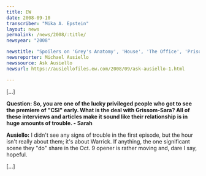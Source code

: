```yaml
---
title: EW
date: 2008-09-10
transcriber: "Mika A. Epstein"
layout: news
permalink: /news/2008/:title/
newsyear: "2008"

newstitle: "Spoilers on 'Grey's Anatomy', 'House', 'The Office', 'Prison Break', 'Chuck', 'Smallville', and More!"
newsreporter: Michael Ausiello
newssource: Ask Ausiello
newsurl: https://ausiellofiles.ew.com/2008/09/ask-ausiello-1.html

---
```


[...]

**Question: So, you are one of the lucky privileged people who got to see the premiere of "CSI" early. What is the deal with Grissom-Sara? All of these interviews and articles make it sound like their relationship is in huge amounts of trouble. - Sarah**

**Ausiello:** I didn't see any signs of trouble in the first episode, but the hour isn't really about them; it's about Warrick. If anything, the one significant scene they "do" share in the Oct. 9 opener is rather moving and, dare I say, hopeful.

[...]
